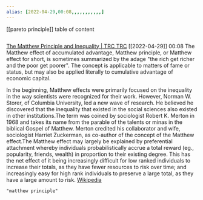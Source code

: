```yaml
---
alias: [2022-04-29,00:08,,,,,,,,,,,]
---
```

[[pareto principle]]
table of content
```toc
```
[The Matthew Principle and Inequality | TRC TRC](https://thereformedconservative.org/the-matthew-principle-and-inequality/)
[[2022-04-29]] 00:08
The Matthew effect of accumulated advantage, Matthew principle, or Matthew effect for short, is sometimes summarized by the adage "the rich get richer and the poor get poorer".  The concept is applicable to matters of fame or status, but may also be applied literally to cumulative advantage of economic capital.

In the beginning, Matthew effects were primarily focused on the inequality in the way scientists were recognized for their work. However, Norman W. Storer, of Columbia University, led a new wave of research. He believed he discovered that the inequality that existed in the social sciences also existed in other institutions.The term was coined by sociologist Robert K. Merton in 1968 and takes its name from the parable of the talents or minas in the biblical Gospel of Matthew.  Merton credited his collaborator and wife, sociologist Harriet Zuckerman, as co-author of the concept of the Matthew effect.The Matthew effect may largely be explained by preferential attachment whereby individuals probabilistically accrue a total reward (eg., popularity, friends, wealth) in proportion to their existing degree. This has the net effect of it being increasingly difficult for low ranked individuals to increase their totals, as they have fewer resources to risk over time; and increasingly easy for high rank individuals to preserve a large total, as they have a large amount to risk.
[Wikipedia](https://en.wikipedia.org/wiki/Matthew%20effect)
```query
"matthew principle"
```